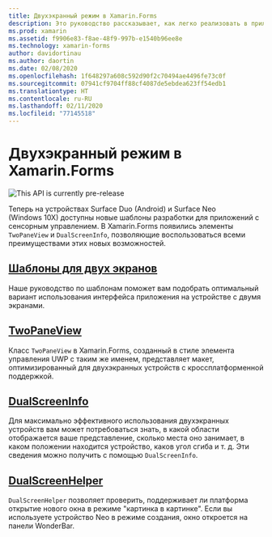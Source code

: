 ```yaml
---
title: Двухэкранный режим в Xamarin.Forms
description: Это руководство рассказывает, как легко реализовать в приложениях поддержку двухэкранных устройств с помощью Xamarin.Forms.
ms.prod: xamarin
ms.assetid: f9906e83-f8ae-48f9-997b-e1540b96ee8e
ms.technology: xamarin-forms
author: davidortinau
ms.author: daortin
ms.date: 02/08/2020
ms.openlocfilehash: 1f648297a608c592d90f2c70494ae4496fe73c0f
ms.sourcegitcommit: 07941cf9704ff88cf4087de5ebdea623ff54edb1
ms.translationtype: HT
ms.contentlocale: ru-RU
ms.lasthandoff: 02/11/2020
ms.locfileid: "77145518"
---
```

# <a name="xamarinforms-dual-screen"></a>Двухэкранный режим в Xamarin.Forms

![](~/media/shared/preview.png "This API is currently pre-release")

Теперь на устройствах Surface Duo (Android) и Surface Neo (Windows 10X) доступны новые шаблоны разработки для приложений с сенсорным управлением. В Xamarin.Forms появились элементы `TwoPaneView` и `DualScreenInfo`, позволяющие воспользоваться всеми преимуществами этих новых возможностей.

## <a name="dual-screen-patternsdesign-patternsmd"></a>[Шаблоны для двух экранов](design-patterns.md)

Наше руководство по шаблонам поможет вам подобрать оптимальный вариант использования интерфейса приложения на устройстве с двумя экранами.

## <a name="twopaneviewtwopaneviewmd"></a>[TwoPaneView](twopaneview.md)

Класс `TwoPaneView` в Xamarin.Forms, созданный в стиле элемента управления UWP с таким же именем, представляет макет, оптимизированный для двухэкранных устройств с кроссплатформенной поддержкой.

## <a name="dualscreeninfodual-screen-infomd"></a>[DualScreenInfo](dual-screen-info.md)

Для максимально эффективного использования двухэкранных устройств вам может потребоваться знать, в какой области отображается ваше представление, сколько места оно занимает, в каком положении находится устройство, каков угол сгиба и т. д. Эти сведения можно получить с помощью `DualScreenInfo`.

## <a name="dualscreenhelperdual-screen-helpermd"></a>[DualScreenHelper](dual-screen-helper.md)
`DualScreenHelper` позволяет проверить, поддерживает ли платформа открытие нового окна в режиме "картинка в картинке". Если вы используете устройство Neo в режиме создания, окно откроется на панели WonderBar.